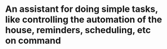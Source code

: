 # An assistant for doing simple tasks, like controlling the automation of the house, reminders, scheduling, etc on command